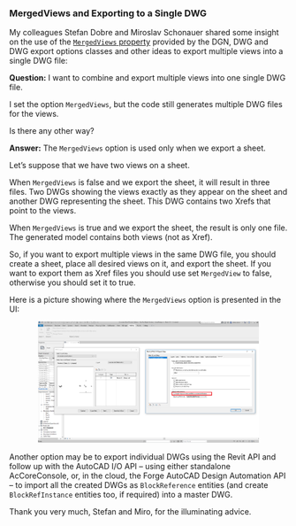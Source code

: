<head>
<meta http-equiv="Content-Type" content="text/html; charset=utf-8">
<link rel="stylesheet" type="text/css" href="bc.css">
<!--
<script src="run_prettify.js" type="text/javascript"></script>
<script src="https://google-code-prettify.googlecode.com/svn/loader/run_prettify.js" type="text/javascript"></script>
-->
<script src="https://cdn.rawgit.com/google/code-prettify/master/loader/run_prettify.js" type="text/javascript"></script>
</head>

<!---

- 13865502 [export multi views into one dwg]

 #RevitAPI @AutodeskRevit #bim #dynamobim @AutodeskForge #ForgeDevCon 

Some insight on the use of the <code>MergedViews</code> property provided by the DGN, DWG and DWG export options classes and other ideas to export multiple views into a single DWG file
&ndash; Question: I want to combine and export multiple views into one single DWG file. I set the option `MergedViews`, but the code still generates multiple DWG files for the views...

--->

### MergedViews and Exporting to a Single DWG

My colleagues Stefan Dobre and Miroslav Schonauer shared some insight on the use of
the [`MergedViews` property](http://www.revitapidocs.com/2018.1/28b54043-59a4-a5a7-cca0-7a9aea1f6250.htm) provided
by the DGN, DWG and DWG export options classes and other ideas to export multiple views into a single DWG file:

**Question:** I want to combine and export multiple views into one single DWG file.

I set the option `MergedViews`, but the code still generates multiple DWG files for the views.

Is there any other way?


**Answer:** The `MergedViews` option is used only when we export a sheet.

Let’s suppose that we have two views on a sheet.

When `MergedViews` is false and we export the sheet, it will result in three files. Two DWGs showing the views exactly as they appear on the sheet and another DWG representing the sheet. This DWG contains two Xrefs that point to the views.

When `MergedViews` is true and we export the sheet, the result is only one file. The generated model contains both views (not as Xref).
 
So, if you want to export multiple views in the same DWG file, you should create a sheet, place all desired views on it, and export the sheet. If you want to export them as Xref files you should use set `MergedView` to false, otherwise you should set it to true.
 
Here is a picture showing where the `MergedViews` option is presented in the UI:
 
<center>
<img src="img/sd_merged_views.png" alt="MergedViews in the UI" width="400"/>
</center>

Another option may be to export individual DWGs using the Revit API and follow up with the AutoCAD I/O API &ndash; using either standalone AcCoreConsole, or, in the cloud, the Forge AutoCAD Design Automation API &ndash; to import all the created DWGs as `BlockReference` entities (and create `BlockRefInstance` entities too, if required) into a master DWG.

Thank you very much, Stefan and Miro, for the illuminating advice.


